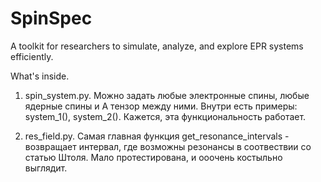 # SpinSpec
A toolkit for researchers to simulate, analyze, and explore EPR systems efficiently.

What's inside.

1) spin_system.py. Можно задать любые электронные спины, любые ядерные спины и A тензор между ними. Внутри есть примеры: system_1(), system_2(). Кажется, эта функциональность работает.

2) res_field.py. Самая главная функция get_resonance_intervals - возвращает интервал, где возможны резонансы в соотвествии со статью Штоля. Мало протестирована, и ооочень костыльно выглядит. 
